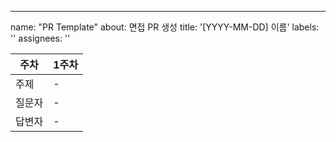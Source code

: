 ---
name: "PR Template"
about: 면접 PR 생성
title: '[YYYY-MM-DD] 이름'
labels: ''
assignees: ''

| 주차  | 1주차  | 
|---|---|
| 주제 | - |
| 질문자 | - |
| 답변자 | - | 
